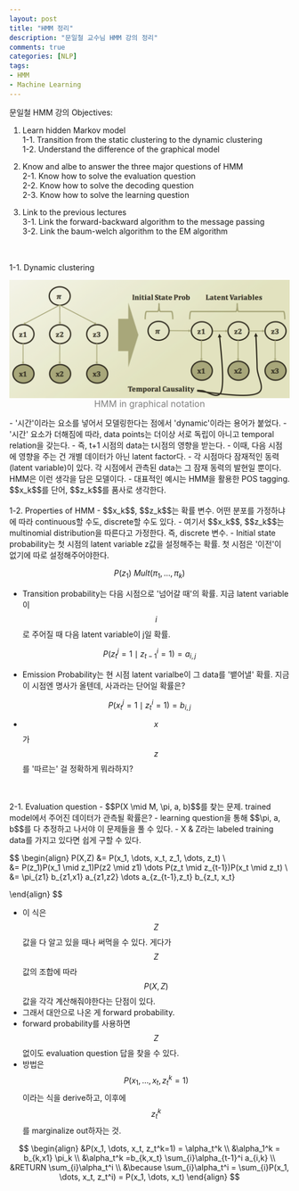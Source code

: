 ```yaml
---
layout: post
title: "HMM 정리"
description: "문일철 교수님 HMM 강의 정리"
comments: true
categories: [NLP]
tags:
- HMM
- Machine Learning
---
```


문일철 HMM 강의 Objectives:

1. Learn hidden Markov model  
	1-1. Transition from the static clustering to the dynamic clustering  
	1-2. Understand the difference of the graphical model  

2. Know and albe to answer the three major questions of HMM  
	2-1. Know how to solve the evaluation question  
	2-2. Know how to solve the decoding question  
	2-3. Know how to solve the learning question  

3. Link to the previous lectures  
	3-1. Link the forward-backward algorithm to the message passing  
	3-2. Link the baum-welch algorithm to the EM algorithm  

<br>
<br>
1-1. Dynamic clustering 
<p style="text-align:center;"><img src="/assets/img/latent variable.png" width="550" alt="latentvariable" align="middle"><font size ="3" color="grey"><br>HMM in graphical notation</font></p>
- '시간'이라는 요소를 넣어서 모델링한다는 점에서 'dynamic'이라는 용어가 붙었다.
- '시간' 요소가 더해짐에 따라, data points는 더이상 서로 독립이 아니고 temporal relation을 갖는다.
- 즉, t+1 시점의 data는 t시점의 영향을 받는다.
- 이때, 다음 시점에 영향을 주는 건 개별 데이터가 아닌 latent factor다.
- 각 시점마다 잠재적인 동력(latent variable)이 있다. 각 시점에서 관측된 data는 그 잠재 동력의 발현일 뿐이다. HMM은 이런 생각을 담은 모델이다.
- 대표적인 예시는 HMM을 활용한 POS tagging. $$x_k$$를 단어, $$z_k$$를 품사로 생각한다. 

<br>
<br>
1-2. Properties of HMM
- $$x_k$$, $$z_k$$는 확률 변수. 어떤 분포를 가정하냐에 따라 continuous할 수도, discrete할 수도 있다.
- 여기서 $$x_k$$, $$z_k$$는 multinomial distribution을 따른다고 가정한다. 즉, discrete 변수. 
- Initial state probability는 첫 시점의 latent variable z값을 설정해주는 확률. 첫 시점은 '이전'이 없기에 따로 설정해주어야한다.  

$$P(z_1) \text{~} Mult(\pi_1, \dots, \pi_k)$$  

- Transition probability는 다음 시점으로 '넘어갈 때'의 확률. 지금 latent variable이 $$i$$로 주어질 때 다음 latent variable이 j일 확률.

$$P(z_t^j =1 \mid z_{t-1}^i = 1) = a_{i,j}$$

- Emission Probability는 현 시점 latent varialbe이 그 data를 '뱉어낼' 확률. 지금 이 시점엔 명사가 올텐데, 사과라는 단어일 확률은?

$$P(x_t^j = 1 \mid z_t^i = 1) = b_{i,j}$$

- $$x$$가 $$z$$를 '따르는' 걸 정확하게 뭐라하지?  

<br>
<br>
2-1. Evaluation question
- $$P(X \mid M, \pi, a, b)$$를 찾는 문제. trained model에서 주어진 데이터가 관측될 확률은?
- learning question을 통해 $$\pi, a, b$$를 다 추정하고 나서야 이 문제들을 풀 수 있다. 
- X & Z라는 labeled training data를 가지고 있다면 쉽게 구할 수 있다.  

$$
\begin{align}
P(X,Z) &= P(x_1, \dots, x_t, z_1, \dots, z_t) \\  
		&= P(z_1)P(x_1 \mid z_1)P(z2 \mid z1) \dots P(z_t \mid z_{t-1})P(x_t \mid z_t) \\
		&= \pi_{z1} b_{z1,x1} a_{z1,z2} \dots a_{z_{t-1},z_t} b_{z_t, x_t}

\end{align}
$$

- 이 식은 $$Z$$값을 다 알고 있을 때나 써먹을 수 있다. 게다가 $$Z$$값의 조합에 따라 $$P(X,Z)$$값을 각각 계산해줘야한다는 단점이 있다. 
- 그래서 대안으로 나온 게 forward probability. 
- forward probability를 사용하면 $$Z$$없이도 evaluation question 답을 찾을 수 있다.  
- 방법은 $$P(x_1, \dots, x_t, z_t^k=1)$$이라는 식을 derive하고, 이후에 $$z_t^k$$를 marginalize out하자는 것.

$$
\begin{align}
&P(x_1, \dots, x_t, z_t^k=1) = \alpha_t^k \\
&\alpha_1^k = b_{k,x1} \pi_k \\
&\alpha_t^k =b_{k,x_t} \sum_{i}\alpha_{t-1}^i a_{i,k} \\
&RETURN \sum_{i}\alpha_t^i \\
&\because \sum_{i}\alpha_t^i = \sum_{i}P(x_1, \dots, x_t, z_t^i) = P(x_1, \dots, x_t)
\end{align}
$$


